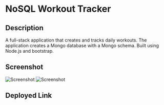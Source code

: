 # NoSQL Workout Tracker

## Description
A full-stack application that creates and tracks daily workouts. The application creates a Mongo database with a Mongo schema. Built using Node.js and bootstrap.

## Screenshot
![Screenshot](/Users/samkilpatrick/Desktop/UT-Bootcamp/Homework/Homework_18/Homework_18_WorkoutTracker/Develop/assets/screencapture-localhost-3000-2021-11-28-14_54_31.png)
![Screenshot](/Users/samkilpatrick/Desktop/UT-Bootcamp/Homework/Homework_18/Homework_18_WorkoutTracker/Develop/assets/screencapture-localhost-3000-stats-2021-11-28-15_05_34.png)
## Deployed Link
